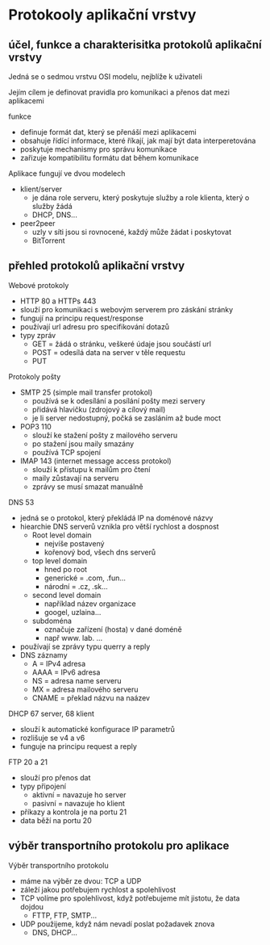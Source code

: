 # Protokooly aplikační vrstvy

## účel, funkce a charakterisitka protokolů aplikační vrstvy

Jedná se o sedmou vrstvu OSI modelu, nejblíže k uživateli

Jejím cílem je definovat pravidla pro komunikaci a přenos dat mezi aplikacemi

funkce
- definuje formát dat, který se přenáší mezi aplikacemi
- obsahuje řídící informace, které říkají, jak mají být data interperetována
- poskytuje mechanismy pro správu komunikace
- zařizuje kompatibilitu formátu dat během komunikace

Aplikace fungují ve dvou modelech
- klient/server
  - je dána role serveru, který poskytuje služby a role klienta, který o služby žádá
  - DHCP, DNS...
- peer2peer
  - uzly v síti jsou si rovnocené, každý může žádat i poskytovat
  - BitTorrent

## přehled protokolů aplikační vrstvy

Webové protokoly
- HTTP 80 a HTTPs 443
- slouží pro komunikaci s webovým serverem pro záskání stránky
- fungují na principu request/response
- používají url adresu pro specifikování dotazů
- typy zpráv
  - GET = žádá o stránku, veškeré údaje jsou součástí url
  - POST = odesílá data na server v těle requestu
  - PUT

Protokoly pošty
- SMTP 25 (simple mail transfer protokol)
  - používá se k odesílání a posílání pošty mezi servery
  - přidává hlavičku (zdrojový a cílový mail)
  - je li server nedostupný, počká se zasláním až bude moct
- POP3 110
  - slouží ke stažení pošty z mailového serveru
  - po stažení jsou maily smazány
  - používá TCP spojení
- IMAP 143 (internet message access protokol)
  - slouží k přístupu k mailům pro čtení
  - maily zůstavají na serveru
  - zprávy se musí smazat manuálně

DNS 53
- jedná se o protokol, který překládá IP na doménové názvy
- hiearchie DNS serverů vznikla pro větší rychlost a dospnost
  - Root level domain
    - nejvíše postavený
    - kořenový bod, všech dns serverů
  - top level domain
    - hned po root
    - generické = .com, .fun...
    - národní = .cz, .sk...
  - second level domain
    - například název organizace
    - googel, uzlaina...
  - subdoména
    - označuje zařízení (hosta) v dané doméně
    - např www. lab. ...
- používají se zprávy typu querry a reply
- DNS záznamy
  - A = IPv4 adresa
  - AAAA = IPv6 adresa
  - NS = adresa name serveru
  - MX = adresa mailového serveru
  - CNAME = překlad názvu na naázev

DHCP 67 server, 68 klient
- slouží k automatické konfigurace IP parametrů
- rozlišuje se v4 a v6
- funguje na principu request a reply

FTP 20 a 21
- slouží pro přenos dat
- typy připojení
  - aktivní = navazuje ho server
  - pasivní = navazuje ho klient
- příkazy a kontrola je na portu 21
- data běží na portu 20

## výběr transportního protokolu pro aplikace

Výběr transportního protokolu
- máme na výběr ze dvou: TCP a UDP
- záleží jakou potřebujem rychlost a spolehlivost
- TCP volíme pro spolehlivost, když potřebujeme mít jistotu, že data dojdou
  - FTTP, FTP, SMTP...
- UDP použijeme, když nám nevadí poslat požadavek znova
  - DNS, DHCP...
